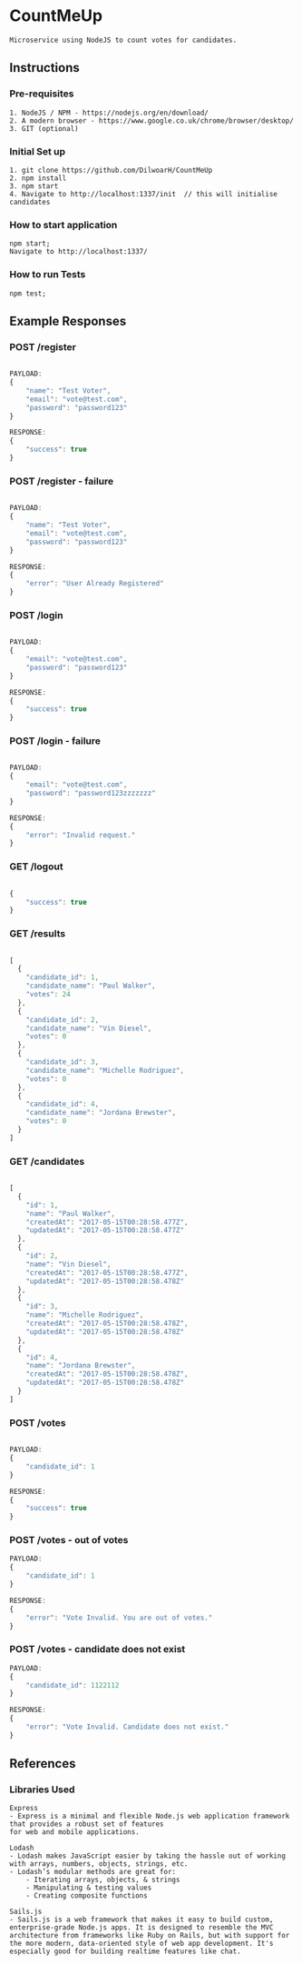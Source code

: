 # CountMeUp

```
Microservice using NodeJS to count votes for candidates.
```

## Instructions

### Pre-requisites
```
1. NodeJS / NPM - https://nodejs.org/en/download/
2. A modern browser - https://www.google.co.uk/chrome/browser/desktop/
3. GIT (optional)
```

### Initial Set up

``` 
1. git clone https://github.com/DilwoarH/CountMeUp
2. npm install
3. npm start
4. Navigate to http://localhost:1337/init  // this will initialise candidates
```

### How to start application
```
npm start;
Navigate to http://localhost:1337/
```

### How to run Tests

```
npm test;
```

## Example Responses

### POST /register
```javascript

PAYLOAD:
{
	"name": "Test Voter",
	"email": "vote@test.com",
	"password": "password123"
}

RESPONSE:
{
    "success": true
}

```

### POST /register - failure
```javascript

PAYLOAD:
{
	"name": "Test Voter",
	"email": "vote@test.com",
	"password": "password123"
}

RESPONSE:
{
    "error": "User Already Registered"
}

```

### POST /login
```javascript

PAYLOAD:
{
	"email": "vote@test.com",
	"password": "password123"
}

RESPONSE:
{
    "success": true
}

```

### POST /login - failure
```javascript

PAYLOAD:
{
	"email": "vote@test.com",
	"password": "password123zzzzzzz"
}

RESPONSE:
{
    "error": "Invalid request."
}

```

### GET /logout
```javascript

{
    "success": true
}

```


### GET /results
```javascript

[
  {
    "candidate_id": 1,
    "candidate_name": "Paul Walker",
    "votes": 24
  },
  {
    "candidate_id": 2,
    "candidate_name": "Vin Diesel",
    "votes": 0
  },
  {
    "candidate_id": 3,
    "candidate_name": "Michelle Rodriguez",
    "votes": 0
  },
  {
    "candidate_id": 4,
    "candidate_name": "Jordana Brewster",
    "votes": 0
  }
]

```

### GET /candidates

```javascript

[
  {
    "id": 1,
    "name": "Paul Walker",
    "createdAt": "2017-05-15T00:28:58.477Z",
    "updatedAt": "2017-05-15T00:28:58.477Z"
  },
  {
    "id": 2,
    "name": "Vin Diesel",
    "createdAt": "2017-05-15T00:28:58.477Z",
    "updatedAt": "2017-05-15T00:28:58.478Z"
  },
  {
    "id": 3,
    "name": "Michelle Rodriguez",
    "createdAt": "2017-05-15T00:28:58.478Z",
    "updatedAt": "2017-05-15T00:28:58.478Z"
  },
  {
    "id": 4,
    "name": "Jordana Brewster",
    "createdAt": "2017-05-15T00:28:58.478Z",
    "updatedAt": "2017-05-15T00:28:58.478Z"
  }
]

```

### POST /votes
```javascript

PAYLOAD:
{
	"candidate_id": 1
}

RESPONSE:
{
    "success": true
}

```

### POST /votes - out of votes
```javascript
PAYLOAD:
{
	"candidate_id": 1
}

RESPONSE:
{
    "error": "Vote Invalid. You are out of votes."
}

```

### POST /votes - candidate does not exist
```javascript
PAYLOAD:
{
	"candidate_id": 1122112
}

RESPONSE:
{
    "error": "Vote Invalid. Candidate does not exist."
}

```

## References

### Libraries Used
```
Express
- Express is a minimal and flexible Node.js web application framework that provides a robust set of features 
for web and mobile applications.

Lodash
- Lodash makes JavaScript easier by taking the hassle out of working with arrays, numbers, objects, strings, etc.
- Lodash’s modular methods are great for:
    - Iterating arrays, objects, & strings
    - Manipulating & testing values
    - Creating composite functions

Sails.js
- Sails.js is a web framework that makes it easy to build custom, enterprise-grade Node.js apps. It is designed to resemble the MVC architecture from frameworks like Ruby on Rails, but with support for the more modern, data-oriented style of web app development. It's especially good for building realtime features like chat.

```

